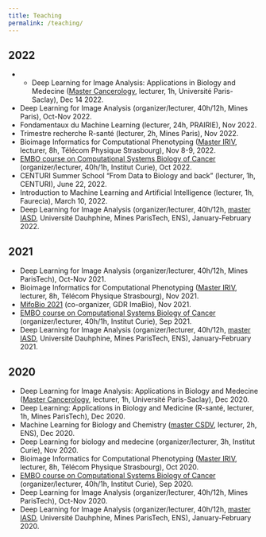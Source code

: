 ```yaml
---
title: Teaching
permalink: /teaching/
---
```


## 2022

- - Deep Learning for Image Analysis: Applications in Biology and Medecine ([Master Cancerology](https://www.universite-paris-saclay.fr/en/education/master/life-sciences-and-health/m2-cancerology), lecturer, 1h, Université Paris-Saclay), Dec 14 2022.
- Deep Learning for Image Analysis (organizer/lecturer, 40h/12h, Mines Paris), Oct-Nov 2022.
- Fondamentaux du Machine Learning (lecturer, 24h, PRAIRIE), Nov 2022.
- Trimestre recherche R-santé (lecturer, 2h, Mines Paris), Nov 2022.
- Bioimage Informatics for Computational Phenotyping ([Master IRIV](https://www.master-iriv.fr), lecturer, 8h, Télécom Physique Strasbourg), Nov 8-9, 2022.
- [EMBO course on Computational Systems Biology of Cancer](https://training.institut-curie.org/courses/sysbiocancer2021) (organizer/lecturer, 40h/1h, Institut Curie), Oct 2022.
- CENTURI Summer School “From Data to Biology and back” (lecturer, 1h, CENTURI), June 22, 2022.
- Introduction to Machine Learning and Artificial Intelligence (lecturer, 1h, Faurecia), March 10, 2022.
- Deep Learning for Image Analysis (organizer/lecturer, 40h/12h, [master IASD](https://www.lamsade.dauphine.fr/wp/iasd/), Université Dauhphine, Mines ParisTech, ENS), January-February 2022.

## 2021

- Deep Learning for Image Analysis (organizer/lecturer, 40h/12h, Mines ParisTech), Oct-Nov 2021.
- Bioimage Informatics for Computational Phenotyping ([Master IRIV](https://www.master-iriv.fr), lecturer, 8h, Télécom Physique Strasbourg), Nov 2021.
- [MifoBio 2021](http://imabio-cnrs.fr/mifobio/presentation-de-mifobio/) (co-organizer, GDR ImaBio), Nov 2021.
- [EMBO course on Computational Systems Biology of Cancer](https://training.institut-curie.org/courses/sysbiocancer2021) (organizer/lecturer, 40h/1h, Institut Curie), Sep 2021.
- Deep Learning for Image Analysis (organizer/lecturer, 40h/12h, [master IASD](https://www.lamsade.dauphine.fr/wp/iasd/), Université Dauhphine, Mines ParisTech, ENS), January-February 2021.

## 2020

- Deep Learning for Image Analysis: Applications in Biology and Medecine ([Master Cancerology](https://www.universite-paris-saclay.fr/en/education/master/life-sciences-and-health/m2-cancerology), lecturer, 1h, Université Paris-Saclay), Dec 2020.
- Deep Learning: Applications in Biology and Medicine (R-santé, lecturer, 1h, Mines ParisTech), Dec 2020. 
- Machine Learning for Biology and Chemistry ([master CSDV](https://www.chimie.ens.fr/formation/parcours-chimie-sdv/), lecturer, 2h, ENS), Dec 2020.
- Deep Learning for biology and medecine (organizer/lecturer, 3h, Institut Curie), Nov 2020.
- Bioimage Informatics for Computational Phenotyping ([Master IRIV](https://www.master-iriv.fr), lecturer, 8h, Télécom Physique Strasbourg), Oct 2020.
- [EMBO course on Computational Systems Biology of Cancer](https://training.institut-curie.org/courses/sysbiocancer2020) (organizer/lecturer, 40h/1h, Institut Curie), Sep 2020.
- Deep Learning for Image Analysis (organizer/lecturer, 40h/12h, Mines ParisTech), Oct-Nov 2020.
- Deep Learning for Image Analysis (organizer/lecturer, 40h/12h, [master IASD](https://www.lamsade.dauphine.fr/wp/iasd/), Université Dauhphine, Mines ParisTech, ENS), January-February 2020.

